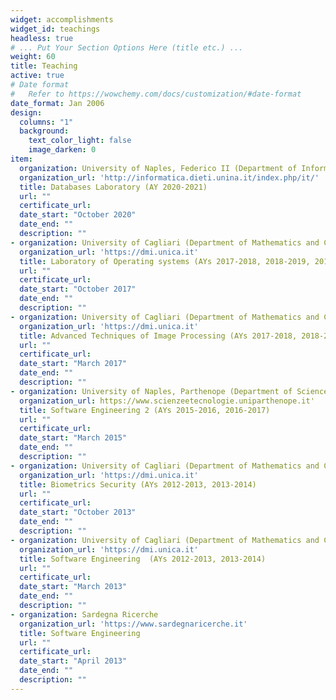 ```yaml
---
widget: accomplishments
widget_id: teachings
headless: true
# ... Put Your Section Options Here (title etc.) ...
weight: 60
title: Teaching
active: true
# Date format
#   Refer to https://wowchemy.com/docs/customization/#date-format
date_format: Jan 2006
design:
  columns: "1"
  background:
    text_color_light: false
    image_darken: 0
item:
  organization: University of Naples, Federico II (Department of Information Technology and Electrical Engineering)
  organization_url: 'http://informatica.dieti.unina.it/index.php/it/'
  title: Databases Laboratory (AY 2020-2021)
  url: ""
  certificate_url: 
  date_start: "October 2020"
  date_end: ""
  description: ""
- organization: University of Cagliari (Department of Mathematics and Computer Sciences)
  organization_url: 'https://dmi.unica.it'
  title: Laboratory of Operating systems (AYs 2017-2018, 2018-2019, 2019-2020)
  url: ""
  certificate_url: 
  date_start: "October 2017"
  date_end: ""
  description: ""
- organization: University of Cagliari (Department of Mathematics and Computer Sciences)
  organization_url: 'https://dmi.unica.it'
  title: Advanced Techniques of Image Processing (AYs 2017-2018, 2018-2019, 2019-2020)
  url: ""
  certificate_url: 
  date_start: "March 2017"
  date_end: ""
  description: ""
- organization: University of Naples, Parthenope (Department of Sciences and Technologies)
  organization_url: https://www.scienzeetecnologie.uniparthenope.it'
  title: Software Engineering 2 (AYs 2015-2016, 2016-2017)
  url: ""
  certificate_url: 
  date_start: "March 2015"
  date_end: ""
  description: ""
- organization: University of Cagliari (Department of Mathematics and Computer Sciences)
  organization_url: 'https://dmi.unica.it'
  title: Biometrics Security (AYs 2012-2013, 2013-2014)
  url: ""
  certificate_url: 
  date_start: "October 2013"
  date_end: ""
  description: ""
- organization: University of Cagliari (Department of Mathematics and Computer Sciences)
  organization_url: 'https://dmi.unica.it'
  title: Software Engineering  (AYs 2012-2013, 2013-2014)
  url: ""
  certificate_url: 
  date_start: "March 2013"
  date_end: ""
  description: ""
- organization: Sardegna Ricerche
  organization_url: 'https://www.sardegnaricerche.it'
  title: Software Engineering
  url: ""
  certificate_url: 
  date_start: "April 2013"
  date_end: ""
  description: ""
---
```

